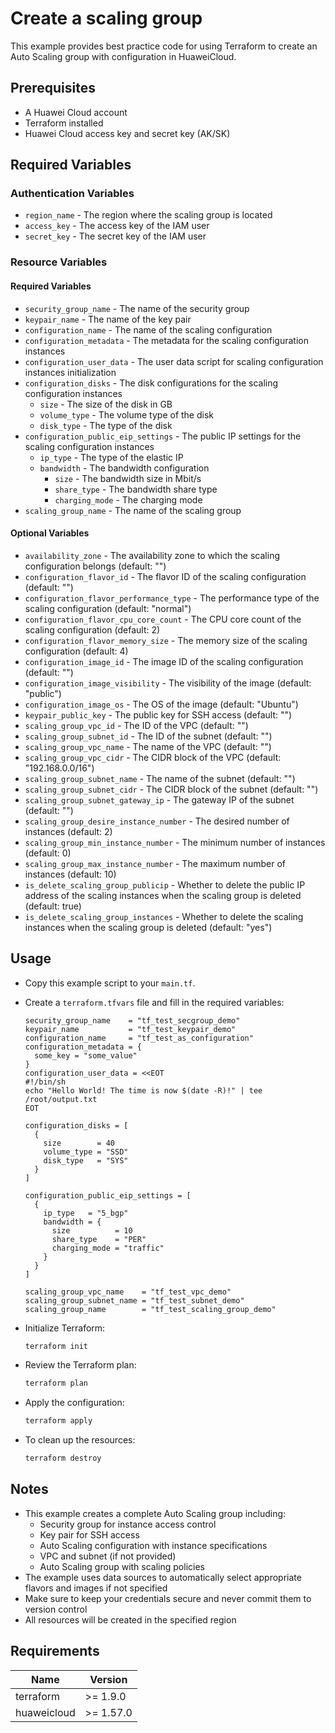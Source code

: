 # Create a scaling group

This example provides best practice code for using Terraform to create an Auto Scaling group with configuration in
HuaweiCloud.

## Prerequisites

* A Huawei Cloud account
* Terraform installed
* Huawei Cloud access key and secret key (AK/SK)

## Required Variables

### Authentication Variables

* `region_name` - The region where the scaling group is located
* `access_key` - The access key of the IAM user
* `secret_key` - The secret key of the IAM user

### Resource Variables

#### Required Variables

* `security_group_name` - The name of the security group
* `keypair_name` - The name of the key pair
* `configuration_name` - The name of the scaling configuration
* `configuration_metadata` - The metadata for the scaling configuration instances
* `configuration_user_data` - The user data script for scaling configuration instances initialization
* `configuration_disks` - The disk configurations for the scaling configuration instances
  - `size` - The size of the disk in GB
  - `volume_type` - The volume type of the disk
  - `disk_type` - The type of the disk
* `configuration_public_eip_settings` - The public IP settings for the scaling configuration instances
  - `ip_type` - The type of the elastic IP
  - `bandwidth` - The bandwidth configuration
    + `size` - The bandwidth size in Mbit/s
    + `share_type` - The bandwidth share type
    + `charging_mode` - The charging mode
* `scaling_group_name` - The name of the scaling group

#### Optional Variables

* `availability_zone` - The availability zone to which the scaling configuration belongs (default: "")
* `configuration_flavor_id` - The flavor ID of the scaling configuration (default: "")
* `configuration_flavor_performance_type` - The performance type of the scaling configuration (default: "normal")
* `configuration_flavor_cpu_core_count` - The CPU core count of the scaling configuration (default: 2)
* `configuration_flavor_memory_size` - The memory size of the scaling configuration (default: 4)
* `configuration_image_id` - The image ID of the scaling configuration (default: "")
* `configuration_image_visibility` - The visibility of the image (default: "public")
* `configuration_image_os` - The OS of the image (default: "Ubuntu")
* `keypair_public_key` - The public key for SSH access (default: "")
* `scaling_group_vpc_id` - The ID of the VPC (default: "")
* `scaling_group_subnet_id` - The ID of the subnet (default: "")
* `scaling_group_vpc_name` - The name of the VPC (default: "")
* `scaling_group_vpc_cidr` - The CIDR block of the VPC (default: "192.168.0.0/16")
* `scaling_group_subnet_name` - The name of the subnet (default: "")
* `scaling_group_subnet_cidr` - The CIDR block of the subnet (default: "")
* `scaling_group_subnet_gateway_ip` - The gateway IP of the subnet (default: "")
* `scaling_group_desire_instance_number` - The desired number of instances (default: 2)
* `scaling_group_min_instance_number` - The minimum number of instances (default: 0)
* `scaling_group_max_instance_number` - The maximum number of instances (default: 10)
* `is_delete_scaling_group_publicip` - Whether to delete the public IP address of the scaling instances when the scaling
  group is deleted (default: true)
* `is_delete_scaling_group_instances` - Whether to delete the scaling instances when the scaling group is deleted
  (default: "yes")

## Usage

* Copy this example script to your `main.tf`.

* Create a `terraform.tfvars` file and fill in the required variables:

  ```hcl
  security_group_name    = "tf_test_secgroup_demo"
  keypair_name           = "tf_test_keypair_demo"
  configuration_name     = "tf_test_as_configuration"
  configuration_metadata = {
    some_key = "some_value"
  }
  configuration_user_data = <<EOT
  #!/bin/sh
  echo "Hello World! The time is now $(date -R)!" | tee /root/output.txt
  EOT

  configuration_disks = [
    {
      size        = 40
      volume_type = "SSD"
      disk_type   = "SYS"
    }
  ]

  configuration_public_eip_settings = [
    {
      ip_type   = "5_bgp"
      bandwidth = {
        size          = 10
        share_type    = "PER"
        charging_mode = "traffic"
      }
    }
  ]

  scaling_group_vpc_name    = "tf_test_vpc_demo"
  scaling_group_subnet_name = "tf_test_subnet_demo"
  scaling_group_name        = "tf_test_scaling_group_demo"
  ```

* Initialize Terraform:

  ```bash
  terraform init
  ```

* Review the Terraform plan:

  ```bash
  terraform plan
  ```

* Apply the configuration:

  ```bash
  terraform apply
  ```

* To clean up the resources:

  ```bash
  terraform destroy
  ```

## Notes

* This example creates a complete Auto Scaling group including:
  - Security group for instance access control
  - Key pair for SSH access
  - Auto Scaling configuration with instance specifications
  - VPC and subnet (if not provided)
  - Auto Scaling group with scaling policies
* The example uses data sources to automatically select appropriate flavors and images if not specified
* Make sure to keep your credentials secure and never commit them to version control
* All resources will be created in the specified region

## Requirements

| Name        | Version   |
|-------------|-----------|
| terraform   | >= 1.9.0  |
| huaweicloud | >= 1.57.0 |
